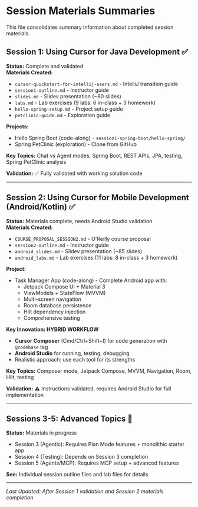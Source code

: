 # Session Materials Summaries

This file consolidates summary information about completed session materials.

## Session 1: Using Cursor for Java Development ✅

**Status:** Complete and validated  
**Materials Created:**
- `cursor-quickstart-for-intellij-users.md` - IntelliJ transition guide
- `session1-outline.md` - Instructor guide
- `slides.md` - Slidev presentation (~80 slides)
- `labs.md` - Lab exercises (9 labs: 6 in-class + 3 homework)
- `hello-spring-setup.md` - Project setup guide
- `petclinic-guide.md` - Exploration guide

**Projects:**
- Hello Spring Boot (code-along) - `session1-spring-boot/hello-spring/`
- Spring PetClinic (exploration) - Clone from GitHub

**Key Topics:** Chat vs Agent modes, Spring Boot, REST APIs, JPA, testing, Spring PetClinic analysis

**Validation:** ✅ Fully validated with working solution code

---

## Session 2: Using Cursor for Mobile Development (Android/Kotlin) ✅

**Status:** Materials complete, needs Android Studio validation  
**Materials Created:**
- `COURSE_PROPOSAL_SESSION2.md` - O'Reilly course proposal
- `session2-outline.md` - Instructor guide
- `android_slides.md` - Slidev presentation (~85 slides)
- `android_labs.md` - Lab exercises (11 labs: 8 in-class + 3 homework)

**Project:**
- Task Manager App (code-along) - Complete Android app with:
  - Jetpack Compose UI + Material 3
  - ViewModels + StateFlow (MVVM)
  - Multi-screen navigation
  - Room database persistence
  - Hilt dependency injection
  - Comprehensive testing

**Key Innovation: HYBRID WORKFLOW**
- **Cursor Composer** (Cmd/Ctrl+Shift+I) for code generation with `@codebase` tag
- **Android Studio** for running, testing, debugging
- Realistic approach: use each tool for its strengths

**Key Topics:** Composer mode, Jetpack Compose, MVVM, Navigation, Room, Hilt, testing

**Validation:** ⚠️ Instructions validated, requires Android Studio for full implementation

---

## Sessions 3-5: Advanced Topics 📝

**Status:** Materials in progress  
- Session 3 (Agentic): Requires Plan Mode features + monolithic starter app
- Session 4 (Testing): Depends on Session 3 completion
- Session 5 (Agents/MCP): Requires MCP setup + advanced features

**See:** Individual session outline files and lab files for details

---

*Last Updated: After Session 1 validation and Session 2 materials completion*


